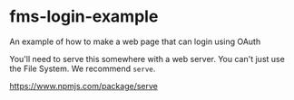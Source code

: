 # fms-login-example
An example of how to make a web page that can login using OAuth


You'll need to serve this somewhere with a web server.  You can't just use the File System.  We recommend `serve`.

https://www.npmjs.com/package/serve

